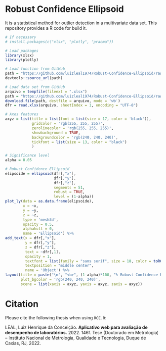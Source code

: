 # Robust Confidence Ellipsoid

It is a statistical method for outlier detection in a multivariate data set. This repository provides a R code for build it.

```r
# If necessary
# install.packages(c("xlsx", "plotly", "pracma"))

# Load packages
library(xlsx)
library(plotly)

# Load function from GitHub
path = "https://github.com/luizleal1974/Robust-Confidence-Ellipsoid/raw/main/RCE.R"
devtools::source_url(path)

# Load data set from GitHub
arquivo = tempfile(fileext = ".xlsx")
path = "https://github.com/luizleal1974/Robust-Confidence-Ellipsoid/raw/main/data.xlsx"
download.file(path, destfile = arquivo, mode = 'wb')
dfr = read.xlsx(arquivo, sheetIndex = 1, encoding = "UTF-8")

# Axes features
axyz = list(title = list(font = list(size = 17, color = 'black')),
            gridcolor = 'rgb(255, 255, 255)',
            zerolinecolor = 'rgb(255, 255, 255)',
            showbackground = TRUE,
            backgroundcolor = 'rgb(240, 240, 240)',
            tickfont = list(size = 13, color = "black")
            )

# Significance level
alpha = 0.05

# Robust Confidence Ellipsoid
elipsoide = ellipsoid(dfr[,"x"],
                      dfr[,"y"],
                      dfr[,"z"],
                      segments = 51,
                      robust = TRUE,
                      level = (1-alpha))
plot_ly(data = as.data.frame(elipsoide),
        x = ~x,
        y = ~y,
        z = ~z,
        type = 'mesh3d',
        opacity = 0.5,
        alphahull = 0,
        name = 'Ellipsoid') %>%
add_text(x = dfr[,"x"],
         y = dfr[,"y"],
         z = dfr[,"z"],
         text = ~dfr[,1],
         opacity = 1,
         textfont = list(family = "sans serif", size = 18, color = toRGB("black")),
         textposition = "middle center",
         name = 'Object') %>%
layout(title = paste("\n", "<b>", (1-alpha)*100, "% Robust Confidence Ellipsoid</b>" , sep=""),
       plot_bgcolor = 'rgb(240, 240, 240)',
       scene = list(xaxis = axyz, yaxis = axyz, zaxis = axyz))
```

# Citation

Please cite the following thesis when using `RCE.R`:

LEAL, Luiz Henrique da Conceição. <b>Aplicativo web para avaliação de desempenho de laboratórios.</b> 2022. 146f. Tese (Doutorado em Metrologia) – Instituto Nacional de Metrologia, Qualidade e Tecnologia, Duque de Caxias, RJ, 2022.
